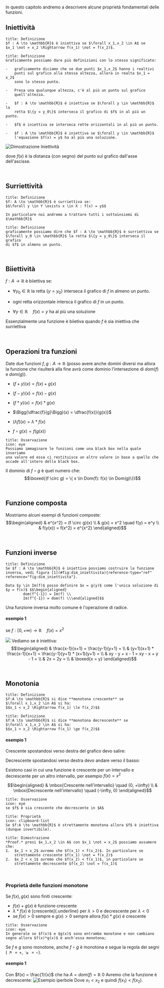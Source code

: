 In questo capitolo andremo a descrivere alcune proprietà fondamentali
delle funzioni.

## Iniettività

```ad-note
title: Definizione
$f : A \to \mathbb{R}$ è iniettiva se $\forall x_1,x_2 \in A$ se
$x_1 \not = x_2 \Rightarrow f(x_1) \not = f(x_2)$.

```

```ad-note
title: Definizione
Graficamente possiamo dare più definizioni con lo stesso significato:

-   graficamente diciamo che se due punti $x_1,x_2$ hanno i realtivi
    punti sul grafico alla stessa altezza, allora in realta $x_1 = x_2$
    sono lo stesso punto.

-   Presa una qualunque altezza, c'è al più un punto sul grafico
    quell'altezza.

-   $f : A \to \mathbb{R}$ è iniettiva se $\forall y \in \mathbb{R}$ la
    retta $\{y = y_0\}$ interseca il grafico di $f$ in al più un punto.

-   $f$ è iniettiva se interseca rette orizzontali in al più un punto.

-   $f : A \to \mathbb{R}$ è iniettiva se $\forall y \in \mathbb{R}$
    l'equazione $f(x) = y$ ha al più una soluzione.
```


![Dimostrazione Iniettività](dim_iniettivita.png)

dove $f(x)$ è la distanza (con segno) del punto sul grafico dall'asse
dell'ascisse.

<div style="page-break-after: always; visibility:hidden">\pagebreak</div>

## Surriettività

```ad-note
title: Definizione
$f: A \to \mathbb{R}$ è surriettiva se:
$$\forall y \in Y \exists x \in X : f(x) = y$$

In particolare noi andremo a trattare tutti i sottoinsiemi di $\mathbb{R}$
```

```ad-note
title: Definizione
graficamente possiamo dire che $f : A \to \mathbb{R}$ è surriettiva se
$\forall y_0 \in \mathbb{R}$ la retta $\{y = y_0\}$ interseca il grafico
di $f$ in almeno un punto.
```

<div style="page-break-after: always; visibility:hidden">\pagebreak</div>

## Biiettività

$f : A \to \mathbb{R}$ è biiettiva se:

-   $\forall y_0 \in \mathbb{R}$ la retta $\{y = y_0\}$ interseca il
    grafico di $f$ in almeno un punto.

-   ogni retta orizzontale intersca il grafico di $f$ in un punto.

-   $\forall y \in \mathbb{R} \quad f(x) = y$ ha al più una soluzione

Essenzialmente una funzione è biietiva quando $f$ è sia
iniettiva che surriettiva

<div style="page-break-after: always; visibility:hidden">\pagebreak</div>


## Operazioni tra funzioni 
Date due funzioni $f,g : A \to \mathbb{R}$ (posso avere anche domini
diversi ma allora la funzione che risulterà alla fine avrà come dominio
l'intersezione di $dom(f)$ e $dom(g)$).

-   $(f + y)(x) = f(x) + g(x)$

-   $(f - y)(x) = f(x) - g(x)$

-   $(f * y)(x) = f(x) * g(x)$

-   $\Bigg(\dfrac{f}{g}\Bigg)(x) = \dfrac{f(x)}{g(x)}$

-   $(\lambda f)(x) = \lambda * f(x)$

-   $f \circ g (x) = f(g(x))$

```ad-note
title: Osservazione
icon: eye
Possiamo immaginare le funzioni come una black box nella quale inseriamo
una valore ed essa ci restituisce un altro valore in base a quello che
accade all'intero della black box.

```
Il dominio di $f \circ g$ è quel numero che:
$$\boxed{(f \circ g) = \{ x \in Dom(f): f(x) \in Dom(g)\}}$$
<div style="page-break-after: always; visibility:hidden">\pagebreak</div>

## Funzione composta
Mostriamo alcuni esempi di funzioni composte: $$\begin{aligned}
                & e^{x^2} = (f \circ g)(x) \\
                & g(x) = x^2 \quad f(y) = e^y \\
                & f(y(x)) = f(x^2) = e^{x^2}
        \end{aligned}$$
<div style="page-break-after: always; visibility:hidden">\pagebreak</div>

## Funzioni inverse 

```ad-note
title: Definizione
Se $f : A \to \mathbb{R}$ è iniettiva possiamo costruire la funzione
inversa, vedi figura [1](#fig:dim_iniettivita){reference-type="ref"
reference="fig:dim_iniettivita"}.

Data $y \in Im(f)$ posso definire $x = g(y)$ come l'unica soluzione di
$y = f(x)$ $$\begin{aligned}
        dom(f^{-1}) = Im(f) \\
        Im(f^{-1}) = dom(f) \\\end{aligned}$$
```

Una funzione inversa molto comune è l'operazione di radice.

#### esempio 1
se $f : [0, +\infty) \to \mathbb{R} \quad  f(x) = x^2$

![](es_funzione_inversa.png)
Vediamo se è iniettiva: $$\begin{aligned}
                & \frac{x-1}{x+1} = \frac{y-1}{y+1} =  \\
                & (y+1)(x+1) * \frac{x-1}{x+1} = \frac{y-1}{y+1} * (x+1)(y+1) = \\
                & xy - y + x - 1 = xy - x + y - 1 = \\
                & 2x = 2y = \\
                & \boxed{x = y}
        \end{aligned}$$
<div style="page-break-after: always; visibility:hidden">\pagebreak</div>

## Monotonia

```ad-note
title: Definizione
$f:A \to \mathbb{R}$ si dice **monotona crescente** se
$\forall x_1,x_2 \in A$ si ha:
$$x_1 < x_2 \Rightarrow f(x_1) \le f(x_2)$$

```

```ad-note
title: Definizione
$f:A \to \mathbb{R}$ si dice **monotona decrescente** se
$\forall x_1,x_2 \in A$ si ha:
$$x_1 > x_2 \Rightarrow f(x_1) \ge f(x_2)$$
```

#### esempio 1
Crescente spostandosi verso destra del grafico devo salire:


Decrescente spostandosi verso destra devo andare verso il basso:

Esistono casi in cui una funzione è crescente per un intervallo e
decrescente per un altro intervallo, per esempio $f(x) = x^2$

$$\begin{aligned}
               & \mbox{Crescente nell'intervallo} \quad (0, +\infty) \\
               & \mbox{Decrescente nell'intervallo} \quad (-\infty, 0)
       \end{aligned}$$

```ad-note
title: Osservazione
icon: eye
se $f$ è sia crescente che decrescente in $A$

```

```ad-note
title: Proprietà
icon: clipboard-list
Se $f:A \to \mathbb{R}$ è strettamente monotona allora $f$ è iniettiva
(dunque invertibile).

```

```ad-note
title: Dimostrazione
*Proof.* presi $x_1,x_2 \in A$ con $x_1 \not = x_2$ possiamo assumere
che:
1.  $x_1 < x_2$ avremo che $f(x_1) < f(x_2)$. In particolare se
    strettamente crescente $f(x_1) \not = f(x_2)$
2.  $x_2 < x_1$ avremo che $f(x_2) < f(x_1)$, in particolare se
    strettamente decrescente $f(x_2) \not = f(x_1)$

```
<div style="page-break-after: always; visibility:hidden">\pagebreak</div>

### Proprietà delle funzioni monotone

Se $f(x),g(x)$ sono finiti crescente:

-   $f(x) + g(x)$ è funzione crescente
-   $\lambda * f(x)$ è [crescente]{.underline} per
    $\lambda > 0$ e decrescente per
    $\lambda < 0$
-   se $f(x)>0$ sempre e $g(x)>0$ sempre allora $f(x)*g(x)$ è crescente

```ad-note
title: Osservazione
icon: eye
In generale se $f(x)$ e $g(x)$ sono entrambe monotone e non cambiano
segno allora $f(x)*g(x)$ è anch'essa monotona;
```

Se $f$ e $g$ sono monotone, anche $f \circ g$ è monotona e segue la
regola dei segni ($\nearrow =+, \searrow=-$).

#### esempio 1
Con $f(x) = \frac{1}{x}$ che ha $A = dom(f) = \mathbb{R} \ {0}$
Avremo che la funzione è decrescente:
![Esempio iperbole](monotonia_iperbole.png)
Dove $x_1 < x_2$ e quindi $f(x_1) < f(x_2)$.

